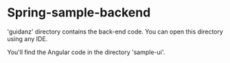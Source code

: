 # Spring-sample-backend

'guidanz' directory contains the back-end code. You can open this directory using any IDE.

You'll find the Angular code in the directory 'sample-ui'.

